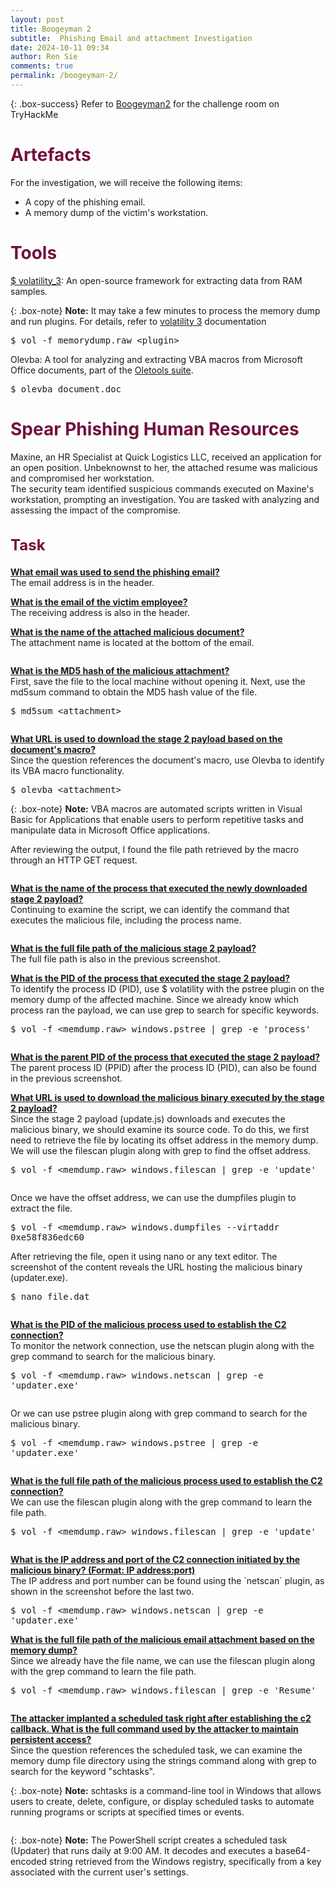 ```yaml
---
layout: post
title: Boogeyman 2
subtitle:  Phishing Email and attachment Investigation
date: 2024-10-11 09:34
author: Ren Sie
comments: true
permalink: /boogeyman-2/
---
```


{: .box-success}
 Refer to [Boogeyman2](https://tryhackme.com/room/boogeyman2) for the challenge room on TryHackMe

<!-- wp:heading {"level":1,"style":{"color":{"text":"#74103e"},"elements":{"link":{"color":{"text":"#74103e"}}}},"fontSize":"large"} -->
<h1 class="wp-block-heading has-text-color has-link-color has-large-font-size" style="color:#74103e">Artefacts</h1>
<!-- /wp:heading -->

<!-- wp:paragraph {"fontSize":"small"} -->
<p class="has-small-font-size">For the investigation, we will receive the following items:</p>
<!-- /wp:paragraph -->

<!-- wp:list {"fontSize":"small"} -->
<ul class="wp-block-list has-small-font-size"><!-- wp:list-item -->
<li>A copy of the phishing email.</li>
<!-- /wp:list-item -->

<!-- wp:list-item -->
<li>A memory dump of the victim's workstation.</li>
<!-- /wp:list-item --></ul>
<!-- /wp:list -->

<!-- wp:heading {"level":1,"style":{"color":{"text":"#74103e"},"elements":{"link":{"color":{"text":"#74103e"}}}},"fontSize":"large"} -->
<h1 class="wp-block-heading has-text-color has-link-color has-large-font-size" style="color:#74103e">Tools</h1>
<!-- /wp:heading -->

<!-- wp:paragraph {"align":"justify","fontSize":"small"} -->
<p class="has-text-align-justify has-small-font-size"><a href="https://github.com/volatilityfoundation/volatility3">$ volatility_3</a>: An open-source framework for extracting data from RAM samples.</p>
<!-- /wp:paragraph -->

{: .box-note}
**Note:** It may take a few minutes to process the memory dump and run plugins. For details, refer to [volatility 3](https://volatility3.readthedocs.io/en/latest/volatility3.plugins.html) documentation

<!-- wp:paragraph {"backgroundColor":"tertiary","fontSize":"small"} -->
<p class="has-tertiary-background-color has-background has-small-font-size"><kbd>$ vol -f memorydump.raw &lt;plugin&gt;</kbd></p>
<!-- /wp:paragraph -->

<!-- wp:paragraph {"align":"justify","fontSize":"small"} -->
<p class="has-text-align-justify has-small-font-size">Olevba: A tool for analyzing and extracting VBA macros from Microsoft Office documents, part of the <a href="https://github.com/decalage2/oletools">Oletools suite</a>.</p>
<!-- /wp:paragraph -->

<!-- wp:paragraph {"backgroundColor":"tertiary","fontSize":"small"} -->
<p class="has-tertiary-background-color has-background has-small-font-size"><kbd>$ olevba document.doc</kbd></p>
<!-- /wp:paragraph -->

<!-- wp:heading {"level":1,"style":{"color":{"text":"#74103e"},"elements":{"link":{"color":{"text":"#74103e"}}}},"fontSize":"large"} -->
<h1 class="wp-block-heading has-text-color has-link-color has-large-font-size" style="color:#74103e">Spear Phishing Human Resources</h1>
<!-- /wp:heading -->

<!-- wp:paragraph {"align":"justify","fontSize":"small"} -->
<p class="has-text-align-justify has-small-font-size">Maxine, an HR Specialist at Quick Logistics LLC, received an application for an open position. Unbeknownst to her, the attached resume was malicious and compromised her workstation.<br>The security team identified suspicious commands executed on Maxine's workstation, prompting an investigation. You are tasked with analyzing and assessing the impact of the compromise.</p>
<!-- /wp:paragraph -->

<!-- wp:heading {"style":{"typography":{"fontSize":"1.5rem"},"color":{"text":"#74103e"},"elements":{"link":{"color":{"text":"#74103e"}}}}} -->
<h2 class="wp-block-heading has-text-color has-link-color" style="color:#74103e;font-size:1.5rem">Task</h2>
<!-- /wp:heading -->

<!-- wp:paragraph {"align":"justify","fontSize":"small"} -->
<p class="has-text-align-justify has-small-font-size"><strong><span style="text-decoration: underline">What email was used to send the phishing email?</span></strong><br>The email address is in the header.</p>
<!-- /wp:paragraph -->

<!-- wp:paragraph {"align":"justify","fontSize":"small"} -->
<p class="has-text-align-justify has-small-font-size"><strong><span style="text-decoration: underline"><strong>What is the email of the victim employee?</strong></span></strong><br>The receiving address is also in the header.</p>
<!-- /wp:paragraph -->

<!-- wp:paragraph {"align":"justify","fontSize":"small"} -->
<p class="has-text-align-justify has-small-font-size"><strong><span style="text-decoration: underline"><strong>What is the name of the attached malicious document?</strong></span></strong><br>The attachment name is located at the bottom of the email.</p>
<!-- /wp:paragraph -->

<!-- wp:image {"id":3317,"sizeSlug":"large","linkDestination":"media"} -->
<figure class="wp-block-image size-large"><a href="https://1earnwithren.wordpress.com/wp-content/uploads/2024/10/image-294.png"><img src="https://1earnwithren.wordpress.com/wp-content/uploads/2024/10/image-294.png?w=975" alt="" class="wp-image-3317" /></a></figure>
<!-- /wp:image -->

<!-- wp:paragraph {"align":"justify","fontSize":"small"} -->
<p class="has-text-align-justify has-small-font-size"><span style="text-decoration: underline"><strong><strong>What is the MD5 hash of the malicious attachment?</strong></strong></span><br>First, save the file to the local machine without opening it. Next, use the md5sum command to obtain the MD5 hash value of the file.</p>
<!-- /wp:paragraph -->

<!-- wp:paragraph {"backgroundColor":"tertiary","fontSize":"small"} -->
<p class="has-tertiary-background-color has-background has-small-font-size"><kbd>$ md5sum &lt;attachment&gt;</kbd></p>
<!-- /wp:paragraph -->

<!-- wp:image {"id":3318,"sizeSlug":"large","linkDestination":"media"} -->
<figure class="wp-block-image size-large"><a href="https://1earnwithren.wordpress.com/wp-content/uploads/2024/10/image-295.png"><img src="https://1earnwithren.wordpress.com/wp-content/uploads/2024/10/image-295.png?w=975" alt="" class="wp-image-3318" /></a></figure>
<!-- /wp:image -->

<!-- wp:paragraph {"align":"justify","fontSize":"small"} -->
<p class="has-text-align-justify has-small-font-size"><strong><span style="text-decoration: underline"><strong>What URL is used to download the stage 2 payload based on the document's macro?</strong></span></strong><br>Since the question references the document's macro, use Olevba to identify its VBA macro functionality.</p>
<!-- /wp:paragraph -->

<!-- wp:paragraph {"backgroundColor":"tertiary","fontSize":"small"} -->
<p class="has-tertiary-background-color has-background has-small-font-size"><kbd>$ olevba &lt;attachment&gt;</kbd></p>
<!-- /wp:paragraph -->

{: .box-note}
**Note:** VBA macros are automated scripts written in Visual Basic for Applications that enable users to perform repetitive tasks and manipulate data in Microsoft Office applications.

<!-- wp:paragraph {"align":"justify","fontSize":"small"} -->
<p class="has-text-align-justify has-small-font-size">After reviewing the output, I found the file path retrieved by the macro through an HTTP GET request.</p>
<!-- /wp:paragraph -->

<!-- wp:image {"id":3320,"sizeSlug":"large","linkDestination":"media"} -->
<figure class="wp-block-image size-large"><a href="https://1earnwithren.wordpress.com/wp-content/uploads/2024/10/image-296.png"><img src="https://1earnwithren.wordpress.com/wp-content/uploads/2024/10/image-296.png?w=1024" alt="" class="wp-image-3320" /></a></figure>
<!-- /wp:image -->

<!-- wp:paragraph {"align":"justify","fontSize":"small"} -->
<p class="has-text-align-justify has-small-font-size"><strong><span style="text-decoration: underline"><strong>What is the name of the process that executed the newly downloaded stage 2 payload?</strong></span></strong><br>Continuing to examine the script, we can identify the command that executes the malicious file, including the process name.</p>
<!-- /wp:paragraph -->

<!-- wp:image {"id":3321,"sizeSlug":"large","linkDestination":"media"} -->
<figure class="wp-block-image size-large"><a href="https://1earnwithren.wordpress.com/wp-content/uploads/2024/10/image-297.png"><img src="https://1earnwithren.wordpress.com/wp-content/uploads/2024/10/image-297.png?w=975" alt="" class="wp-image-3321" /></a></figure>
<!-- /wp:image -->



<!-- wp:paragraph {"align":"justify","fontSize":"small"} -->
<p class="has-text-align-justify has-small-font-size"><strong><span style="text-decoration: underline"><strong>What is the full file path of the malicious stage 2 payload?</strong></span></strong><br>The full file path is also in the previous screenshot.</p>
<!-- /wp:paragraph -->

<!-- wp:paragraph {"align":"justify","fontSize":"small"} -->
<p class="has-text-align-justify has-small-font-size"><strong><span style="text-decoration: underline"><strong>What is the PID of the process that executed the stage 2 payload?</strong></span></strong><br>To identify the process ID (PID), use $ volatility with the pstree plugin on the memory dump of the affected machine. Since we already know which process ran the payload, we can use grep to search for specific keywords.</p>
<!-- /wp:paragraph -->

<!-- wp:paragraph {"backgroundColor":"tertiary","fontSize":"small"} -->
<p class="has-tertiary-background-color has-background has-small-font-size"><kbd>$ vol -f &lt;memdump.raw&gt; windows.pstree | grep -e 'process'</kbd></p>
<!-- /wp:paragraph -->

<!-- wp:image {"id":3323,"sizeSlug":"large","linkDestination":"media"} -->
<figure class="wp-block-image size-large"><a href="https://1earnwithren.wordpress.com/wp-content/uploads/2024/10/image-298.png"><img src="https://1earnwithren.wordpress.com/wp-content/uploads/2024/10/image-298.png?w=975" alt="" class="wp-image-3323" /></a></figure>
<!-- /wp:image -->

<!-- wp:paragraph {"align":"justify","fontSize":"small"} -->
<p class="has-text-align-justify has-small-font-size"><strong><span style="text-decoration: underline"><strong>What is the parent PID of the process that executed the stage 2 payload?</strong></span></strong><br>The parent process ID (PPID) after the process ID (PID), can also be found in the previous screenshot.</p>
<!-- /wp:paragraph -->

<!-- wp:paragraph {"align":"justify","fontSize":"small"} -->
<p class="has-text-align-justify has-small-font-size"><strong><span style="text-decoration: underline"><strong>What URL is used to download the malicious binary executed by the stage 2 payload?</strong></span></strong><br>Since the stage 2 payload (update.js) downloads and executes the malicious binary, we should examine its source code. To do this, we first need to retrieve the file by locating its offset address in the memory dump. We will use the filescan plugin along with grep to find the offset address.</p>
<!-- /wp:paragraph -->

<!-- wp:paragraph {"backgroundColor":"tertiary","fontSize":"small"} -->
<p class="has-tertiary-background-color has-background has-small-font-size"><kbd>$ vol -f &lt;memdump.raw&gt; windows.filescan | grep -e 'update'</kbd></p>
<!-- /wp:paragraph -->

<!-- wp:image {"id":3325,"sizeSlug":"large","linkDestination":"media"} -->
<figure class="wp-block-image size-large"><a href="https://1earnwithren.wordpress.com/wp-content/uploads/2024/10/image-299.png"><img src="https://1earnwithren.wordpress.com/wp-content/uploads/2024/10/image-299.png?w=1024" alt="" class="wp-image-3325" /></a></figure>
<!-- /wp:image -->

<!-- wp:paragraph {"align":"justify","fontSize":"small"} -->
<p class="has-text-align-justify has-small-font-size">Once we have the offset address, we can use the dumpfiles plugin to extract the file.</p>
<!-- /wp:paragraph -->

<!-- wp:paragraph {"backgroundColor":"tertiary","fontSize":"small"} -->
<p class="has-tertiary-background-color has-background has-small-font-size"><kbd>$ vol -f &lt;memdump.raw&gt; windows.dumpfiles --virtaddr 0xe58f836edc60</kbd></p>
<!-- /wp:paragraph -->

<!-- wp:paragraph {"align":"justify","fontSize":"small"} -->
<p class="has-text-align-justify has-small-font-size">After retrieving the file, open it using nano or any text editor. The screenshot of the content reveals the URL hosting the malicious binary (updater.exe).</p>
<!-- /wp:paragraph -->

<!-- wp:paragraph {"backgroundColor":"tertiary","fontSize":"small"} -->
<p class="has-tertiary-background-color has-background has-small-font-size"><kbd>$ nano file.dat</kbd></p>
<!-- /wp:paragraph -->

<!-- wp:image {"id":3326,"sizeSlug":"large","linkDestination":"media"} -->
<figure class="wp-block-image size-large"><a href="https://1earnwithren.wordpress.com/wp-content/uploads/2024/10/image-300.png"><img src="https://1earnwithren.wordpress.com/wp-content/uploads/2024/10/image-300.png?w=975" alt="" class="wp-image-3326" /></a></figure>
<!-- /wp:image -->

<!-- wp:paragraph {"align":"justify","fontSize":"small"} -->
<p class="has-text-align-justify has-small-font-size"><strong><span style="text-decoration: underline"><strong>What is the PID of the malicious process used to establish the C2 connection?</strong></span></strong><br>To monitor the network connection, use the netscan plugin along with the grep command to search for the malicious binary.</p>
<!-- /wp:paragraph -->

<!-- wp:paragraph {"backgroundColor":"tertiary","fontSize":"small"} -->
<p class="has-tertiary-background-color has-background has-small-font-size"><kbd>$ vol -f &lt;memdump.raw&gt; windows.netscan | grep -e 'updater.exe'</kbd></p>
<!-- /wp:paragraph -->

<!-- wp:image {"id":3329,"sizeSlug":"large","linkDestination":"media"} -->
<figure class="wp-block-image size-large"><a href="https://1earnwithren.wordpress.com/wp-content/uploads/2024/10/image-301.png"><img src="https://1earnwithren.wordpress.com/wp-content/uploads/2024/10/image-301.png?w=1024" alt="" class="wp-image-3329" /></a></figure>
<!-- /wp:image -->

<!-- wp:paragraph {"align":"justify","fontSize":"small"} -->
<p class="has-text-align-justify has-small-font-size">Or we can use pstree plugin along with grep command to search for the malicious binary.</p>
<!-- /wp:paragraph -->

<!-- wp:paragraph {"backgroundColor":"tertiary","fontSize":"small"} -->
<p class="has-tertiary-background-color has-background has-small-font-size"><kbd>$ vol -f &lt;memdump.raw&gt; windows.pstree | grep -e 'updater.exe'</kbd></p>
<!-- /wp:paragraph -->

<!-- wp:image {"id":3330,"sizeSlug":"large","linkDestination":"media"} -->
<figure class="wp-block-image size-large"><a href="https://1earnwithren.wordpress.com/wp-content/uploads/2024/10/image-302.png"><img src="https://1earnwithren.wordpress.com/wp-content/uploads/2024/10/image-302.png?w=975" alt="" class="wp-image-3330" /></a></figure>
<!-- /wp:image -->

<!-- wp:paragraph {"align":"justify","fontSize":"small"} -->
<p class="has-text-align-justify has-small-font-size"><strong><span style="text-decoration: underline"><strong>What is the full file path of the malicious process used to establish the C2 connection?</strong></span></strong><br>We can use the filescan plugin along with the grep command to learn the file path.</p>
<!-- /wp:paragraph -->

<!-- wp:paragraph {"backgroundColor":"tertiary","fontSize":"small"} -->
<p class="has-tertiary-background-color has-background has-small-font-size"><kbd>$ vol -f &lt;memdump.raw&gt; windows.filescan | grep -e 'update'</kbd></p>
<!-- /wp:paragraph -->

<!-- wp:image {"id":3331,"sizeSlug":"large","linkDestination":"media"} -->
<figure class="wp-block-image size-large"><a href="https://1earnwithren.wordpress.com/wp-content/uploads/2024/10/image-303.png"><img src="https://1earnwithren.wordpress.com/wp-content/uploads/2024/10/image-303.png?w=975" alt="" class="wp-image-3331" /></a></figure>
<!-- /wp:image -->

<!-- wp:paragraph {"align":"justify","fontSize":"small"} -->
<p class="has-text-align-justify has-small-font-size"><strong><span style="text-decoration: underline"><strong>What is the IP address and port of the C2 connection initiated by the malicious binary? (Format: IP address:port)</strong></span></strong><br>The IP address and port number can be found using the `netscan` plugin, as shown in the screenshot before the last two.</p>
<!-- /wp:paragraph -->

<!-- wp:paragraph {"backgroundColor":"tertiary","fontSize":"small"} -->
<p class="has-tertiary-background-color has-background has-small-font-size"><kbd>$ vol -f &lt;memdump.raw&gt; windows.netscan | grep -e 'updater.exe'</kbd></p>
<!-- /wp:paragraph -->

<!-- wp:paragraph {"align":"justify","fontSize":"small"} -->
<p class="has-text-align-justify has-small-font-size"><strong><span style="text-decoration: underline"><strong>What is the full file path of the malicious email attachment based on the memory dump?</strong></span></strong><br>Since we already have the file name, we can use the filescan plugin along with the grep command to learn the file path.</p>
<!-- /wp:paragraph -->

<!-- wp:paragraph {"backgroundColor":"tertiary","fontSize":"small"} -->
<p class="has-tertiary-background-color has-background has-small-font-size"><kbd>$ vol -f &lt;memdump.raw&gt; windows.filescan | grep -e 'Resume'</kbd></p>
<!-- /wp:paragraph -->

<!-- wp:image {"id":3333,"sizeSlug":"large","linkDestination":"media"} -->
<figure class="wp-block-image size-large"><a href="https://1earnwithren.wordpress.com/wp-content/uploads/2024/10/image-304.png"><img src="https://1earnwithren.wordpress.com/wp-content/uploads/2024/10/image-304.png?w=975" alt="" class="wp-image-3333" /></a></figure>
<!-- /wp:image -->

<!-- wp:paragraph {"align":"justify","fontSize":"small"} -->
<p class="has-text-align-justify has-small-font-size"><strong><span style="text-decoration: underline"><strong>The attacker implanted a scheduled task right after establishing the c2 callback. What is the full command used by the attacker to maintain persistent access?</strong></span></strong><br>Since the question references the scheduled task, we can examine the memory dump file directory using the strings command along with grep to search for the keyword "schtasks".</p>
<!-- /wp:paragraph -->

{: .box-note}
**Note:** schtasks is a command-line tool in Windows that allows users to create, delete, configure, or display scheduled tasks to automate running programs or scripts at specified times or events.

<!-- wp:image {"id":3334,"sizeSlug":"large","linkDestination":"media"} -->
<figure class="wp-block-image size-large"><a href="https://1earnwithren.wordpress.com/wp-content/uploads/2024/10/image-305.png"><img src="https://1earnwithren.wordpress.com/wp-content/uploads/2024/10/image-305.png?w=975" alt="" class="wp-image-3334" /></a></figure>
<!-- /wp:image -->

{: .box-note}
**Note:** The PowerShell script creates a scheduled task (Updater) that runs daily at 9:00 AM. It decodes and executes a base64-encoded string retrieved from the Windows registry, specifically from a key associated with the current user's settings.

